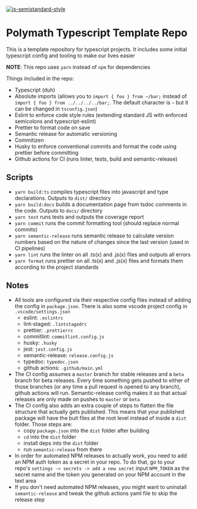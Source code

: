 [![js-semistandard-style](https://img.shields.io/badge/code%20style-semistandard-brightgreen.svg?style=flat-square)](https://github.com/standard/semistandard)

# Polymath Typescript Template Repo

This is a template repository for typescript projects. It includes some initial typescript config and tooling to make our lives easier

**NOTE**: This repo uses `yarn` instead of `npm` for dependencies

Things included in the repo:

- Typescript (duh)
- Absolute imports (allows you to `import { foo } from ~/bar;` instead of `import { foo } from ../../../../bar;`. The default character is `~` but it can be changed in `tsconfig.json`)
- Eslint to enforce code style rules (extending standard JS with enforced semicolons and typescript-eslint)
- Prettier to format code on save
- Semantic release for automatic versioning
- Commitizen
- Husky to enforce conventional commits and format the code using prettier before committing
- Github actions for CI (runs linter, tests, build and semantic-release)

## Scripts

- `yarn build:ts` compiles typescript files into javascript and type declarations. Outputs to `dist/` directory
- `yarn build:docs` builds a documentation page from tsdoc comments in the code. Outputs to `docs/` directory
- `yarn test` runs tests and outputs the coverage report
- `yarn commit` runs the commit formatting tool (should replace normal commits)
- `yarn semantic-release` runs semantic release to calculate version numbers based on the nature of changes since the last version (used in CI pipelines)
- `yarn lint` runs the linter on all .ts(x) and .js(x) files and outputs all errors
- `yarn format` runs prettier on all .ts(x) and .js(x) files and formats them according to the project standards

## Notes

- All tools are configured via their respective config files instead of adding the config in `package.json`. There is also some vscode project config in `.vscode/settings.json`
  - eslint: `.eslintrc`
  - lint-staged: `.lintstagedrc`
  - prettier: `.prettierrc`
  - commitlint: `commitlint.config.js`
  - husky: `.husky`
  - jest: `jest.config.js`
  - semantic-release: `release.config.js`
  - typedoc: `typedoc.json`
  - github actions: `.github/main.yml`
- The CI config assumes a `master` branch for stable releases and a `beta` branch for beta releases. Every time something gets pushed to either of those branches (or any time a pull request is opened to any branch), github actions will run. Semantic-release config makes it so that actual releases are only made on pushes to `master` or `beta`
- The CI config also adds an extra couple of steps to flatten the file structure that actually gets published. This means that your published package will have the buit files at the root level instead of inside a `dist` folder. Those steps are:
  - copy `package.json` into the `dist` folder after building
  - `cd` into the `dist` folder
  - install deps into the `dist` folder
  - run `semantic-release` from there
- In order for automated NPM releases to actually work, you need to add an NPM auth token as a secret in your repo. To do that, go to your repo's `settings -> secrets -> add a new secret` input `NPM_TOKEN` as the secret name and the token you generated on your NPM account in the text area
- If you don't need automated NPM releases, you might want to uninstall `semantic-release` and tweak the github actions yaml file to skip the release step

